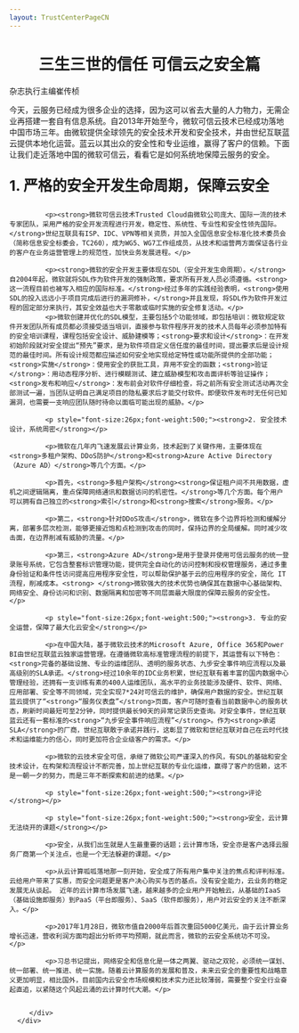 ```yaml
---
layout: TrustCenterPageCN
---
```

<div class="row-fluid">
   <div class="span">
      <div>
         <div class="row-fluid grid-container mscom-grid-container subpageBody noBottomBorder" data-view4="2" data-view3="2" data-view2="2" data-view1="1" data-cols="2">
             <h1 style="font-size:28px;font-weight:500; text-align:center;"><strong>三生三世的信任 可信云之安全篇</strong></h1>
             <p>杂志执行主编崔传桢</p>
			 <p>今天，云服务已经成为很多企业的选择，因为这可以省去大量的人力物力，无需企业再搭建一套自有信息系统。自2013年开始至今，微软可信云技术已经成功落地中国市场三年。由微软提供全球领先的安全技术开发和安全技术，并由世纪互联蓝云提供本地化运营。蓝云以其出众的安全性和专业运维，赢得了客户的信赖。下面让我们走近落地中国的微软可信云，看看它是如何系统地保障云服务的安全。</p>
             <p style="font-size:26px;font-weight:500;"><strong>1. 严格的安全开发生命周期，保障云安全</strong></p>
			 
			 <p><strong>微软可信云技术Trusted Cloud由微软公司庞大、国际一流的技术专家团队，采用严格的安全开发流程进行开发，稳定性、系统性、专业性和安全性领先国际。</strong>世纪互联具有ISP、IDC、VPN等相关资质，并加入全国信息安全标准化技术委员会（简称信息安全标委会，TC260），成为WG5、WG7工作组成员，从技术和运营两方面保证各行业的客户在业务运营管理上的规范性，加快业务发展进程。</p>
			 
			 <p><strong>微软的安全开发主要体现在SDL（安全开发生命周期）。</strong>自2004年起，微软就将SDL作为软件开发的强制政策，要求所有开发人员必须遵循。<strong>这一流程目前也被写入相应的国际标准。</strong>经过多年的实践经验表明，<strong>使用SDL的投入远远小于项目完成后进行的漏洞修补，</strong>并且发现，将SDL作为软件开发过程的固定部分来执行，其安全效益也大于零散或临时实施的安全修复活动。</p>
			 <p>微软创建并优化的SDL模型，主要包括5个功能领域，即包括培训：微软规定软件开发团队所有成员都必须接受适当培训，直接参与软件程序开发的技术人员每年必须参加特有的安全培训课程，课程包括安全设计、威胁建模等；<strong>要求和设计</strong>：在开发初始阶段就对安全提出“预先”要求，是为软件项目定义信任度的最佳时间，提出要求后是设计规范的最佳时间。所有设计规范都应描述如何安全地实现给定特性或功能所提供的全部功能；<strong>实施</strong>：使用安全的获批工具，弃用不安全的函数；<strong>验证</strong>：用动态程序分析、进行模糊测试、建立威胁模型和攻击面评析等验证操作；<strong>发布和响应</strong>：发布前会对软件仔细检查，将之前所有安全测试活动再次全部测试一遍，当团队证明自己满足项目的隐私要求后才能交付软件。即便软件发布时无任何已知漏洞，也需要一支响应团队随时待命以面临可能出现的威胁。</p>
			 
			 <p style="font-size:26px;font-weight:500;"><strong>2. 安全技术设计，系统周密</strong></p>
			 
			 <p>微软在几年内飞速发展云计算业务，技术起到了关键作用，主要体现在<strong>多租户架构、DDoS防护</strong>和<strong>Azure Active Directory（Azure AD）</strong>等几个方面。</p>
			 
			 <p>首先，<strong>多租户架构</strong><strong>保证租户间不共用数据，虚机之间逻辑隔离，重点保障网络通讯和数据访问的机密性。</strong>等几个方面。每个用户可以拥有自己独立的<strong>索引</strong>和<strong>搜索</strong>服务。</p>
			 
			 <p>第二，<strong>针对DDoS攻击</strong>，微软在多个边界将检测和缓解分离，部署多层次检测，能够更接近饱和点检测到攻击的同时，保持边界的全局缓解。同时减少攻击面，在边界削减有威胁的流量。</p>
			 
			 <p>第三，<strong>Azure AD</strong>是用于登录并使用可信云服务的统一登录账号系统，它包含整套标识管理功能，提供完全自动化的访问控制和授权管理服务，通过多重身份验证和条件性访问提高应用程序安全性，可以帮助保护基于云的应用程序的安全，简化 IT 流程，削减成本。<strong> </strong>微软强大的技术优势也确保其在数据中心基础架构、网络安全、身份访问和识别、数据隔离和加密等不同层面最大限度的保障云服务的安全性。</p>
			 
			 <p style="font-size:26px;font-weight:500;"><strong>3. 专业的安全运营，保障了最大化云安全</strong></p>
			 
			 <p>在中国大陆，基于微软云技术的Microsoft Azure, Office 365和Power BI由世纪互联蓝云独家运营管理。在遵循微软高标准管理流程的前提下，其运营有以下特色：<strong>完备的基础设施、专业的运维团队、透明的服务状态、九步安全事件响应流程以及最高级别的SLA承诺。</strong>经过10余年的IDC业务积累，世纪互联有着丰富的国内数据中心管理经验，还拥有一支训练有素的400人运维团队，高水平的业务技能涉及硬件、软件、网络、应用部署、安全等不同领域，完全实现7*24对可信云的维护，确保用户数据的安全。世纪互联蓝云提供了“<strong>“服务仪表盘”</strong>页面，客户可随时查看当前数据中心的服务状态，刷新时间最短可至2分钟，同时提供最长90天的异常记录历史查询。对安全事件，世纪互联蓝云还有一套标准的<strong>“九步安全事件响应流程”</strong>。作为<strong>承诺SLA</strong>的厂商，世纪互联敢于承诺并践行，这彰显了微软和世纪互联对自己在云时代技术和运维能力的信心，同时更加符合企业级客户的需求。</p>
			 
			 <p>微软的云技术安全可信，承继了微软公司严谨深入的作风，有SDL的基础和安全技术设计，在构架和流程设计不断完善，加上世纪互联的专业化运维，赢得了客户的信赖，这不是一朝一夕的努力，而是三年不断探索和前进的结果。</p>
			 
			 <p style="font-size:26px;font-weight:500;"><strong>评论</strong></p>
			 
			 <p style="font-size:26px;font-weight:500;"><strong>安全，云计算无法绕开的课题</strong></p>
			 
			 <p>安全，从我们出生就是人生最重要的话题；云计算市场，安全亦是客户选择云服务厂商第一个关注点，也是一个无法躲避的课题。</p>
			 
			 <p>从云计算呱呱落地那一刻开始，安全成了所有用户集中关注的焦点和评判标准。云给用户带来了实惠，而安全问题更是客户决心购买与否的基点。没有安全能力，云业务的稳定发展无从谈起。 近年的云计算市场发展飞速，越来越多的企业用户开始触云，从基础的IaaS（基础设施即服务）到PaaS（平台即服务）、SaaS（软件即服务），用户对云安全的关注不断深入。</p>
			 
			 <p>2017年1月28日，微软市值自2000年后首次重回5000亿美元，由于云计算业务增长迅速，营收利润方面均超出分析师平均预期，就此而言，微软的云安全系统功不可没。</p>
			 			 
			 <p>习总书记提出，网络安全和信息化是一体之两翼、驱动之双轮，必须统一谋划、统一部署、统一推进、统一实施。随着云计算服务的发展和普及，未来云安全的重要性和战略意义更加明显，相比国外，目前国内云安全市场规模和技术实力还比较薄弱，需要整个安全行业奋起直追，以紧随这个风起云涌的云计算时代大潮。</p>
			 
			 
         </div>
      </div>
   </div>
</div>
<div class="row-fluid" data-view4="1" data-view3="1" data-view2="1" data-view1="1" data-cols="1">
   <div class="span bp0-col-1-1 bp1-col-1-1 bp2-col-1-1 bp3-col-1-1"></div>
</div>
